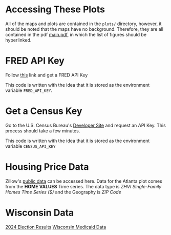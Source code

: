 # Accessing These Plots

All of the maps and plots are contained in the `plots/` directory, however, it should be noted that the maps have no background.
Therefore, they are all contained in the pdf [main.pdf](https://github.com/joshsack1/Interesting-Plots/blob/main/main.pdf), in which the list of figures should be hyperlinked.

# FRED API Key

Follow [this](https://fredaccount.stlouisfed.org/apikeys) link and get a FRED API Key

This code is written with the idea that it is stored as the environment variable `FRED_API_KEY`.

# Get a Census Key
Go to the U.S. Census Bureau's [Developer Site](https://www.census.gov/developers/) and request an API Key.
This process should take a few minutes.

This code is written with the idea that it is stored as the environment variable `CENSUS_API_KEY`

# Housing Price Data
Zillow's [public data](https://www.zillow.com/research/data/) can be accessed here.
Data for the Atlanta plot comes from the **HOME VALUES** Time series.
The data type is *ZHVI Single-Family Homes Time Series ($)* and the Geography is *ZIP Code*
<!--# Social Security Data-->
<!---->
<!--Social Security data by county comes from [here](https://www.ssa.gov/policy/docs/statcomps/ssi_sc/index.html)-->
<!--Data is 2020 and 2016 (because each table uses December of that year, and that is closer to January 2017 than December 2017 is)-->

# Wisconsin Data

[2024 Election Results](https://elections.wi.gov/wisconsin-county-election-websites)
[Wisconsin Medicaid Data](https://www.forwardhealth.wi.gov/WIPortal/StaticContent/Member/caseloads/481-caseload.htm)
